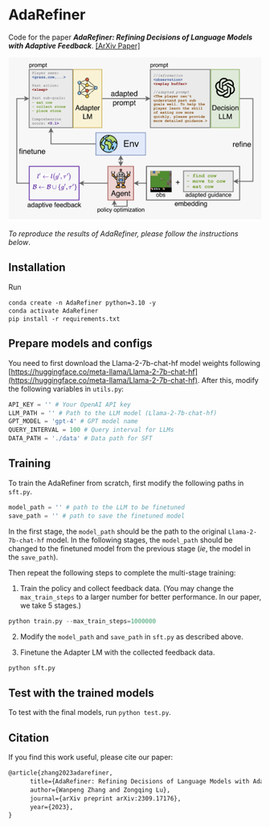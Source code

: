 # AdaRefiner

Code for the paper ***AdaRefiner: Refining Decisions of Language Models with Adaptive Feedback***. [[ArXiv Paper]](https://arxiv.org/abs/2309.17176)

![Framework](imgs/framework.png)

*To reproduce the results of AdaRefiner, please follow the instructions below*.

## Installation

Run
```
conda create -n AdaRefiner python=3.10 -y
conda activate AdaRefiner
pip install -r requirements.txt
```

## Prepare models and configs

You need to first download the Llama-2-7b-chat-hf model weights following [https://huggingface.co/meta-llama/Llama-2-7b-chat-hf](https://huggingface.co/meta-llama/Llama-2-7b-chat-hf). After this, modify the following variables in `utils.py`:

```python
API_KEY = '' # Your OpenAI API key
LLM_PATH = '' # Path to the LLM model (Llama-2-7b-chat-hf)
GPT_MODEL = 'gpt-4' # GPT model name
QUERY_INTERVAL = 100 # Query interval for LLMs
DATA_PATH = './data' # Data path for SFT
```

## Training

To train the AdaRefiner from scratch, first modify the following paths in `sft.py`.

```python
model_path = '' # path to the LLM to be finetuned
save_path = '' # path to save the finetuned model
```

In the first stage, the `model_path` should be the path to the original `Llama-2-7b-chat-hf` model. In the following stages, the `model_path` should be changed to the finetuned model from the previous stage (*ie*, the model in the `save_path`).

Then repeat the following steps to complete the multi-stage training:

1. Train the policy and collect feedback data. (You may change the `max_train_steps` to a larger number for better performance. In our paper, we take 5 stages.)

```python
python train.py --max_train_steps=1000000
```

2. Modify the `model_path` and `save_path` in `sft.py` as described above.

3. Finetune the Adapter LM with the collected feedback data.

```python
python sft.py
```

## Test with the trained models

To test with the final models, run `python test.py`.

## Citation

If you find this work useful, please cite our paper:

```latex
@article{zhang2023adarefiner,
      title={AdaRefiner: Refining Decisions of Language Models with Adaptive Feedback}, 
      author={Wanpeng Zhang and Zongqing Lu},
      journal={arXiv preprint arXiv:2309.17176},
      year={2023},
}
```